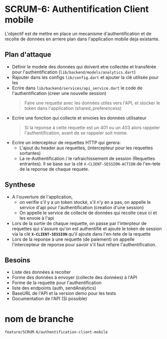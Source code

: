 # SCRUM-6: Authentification Client mobile
L'objectif est de mettre en place un mecanisme d'authentification et de recolte de données en arriere plan dans l'application mobile deja existante.

## Plan d'attaque
- Définir le modele des données qui doivent etre collectée et transférée pour l'authentification (`lib/backend/models/analytics.dart`)
- Rajouter dans les configs `lib/config.dart` et ajouter la clé utilisée pour les 
- Ecrire dans `lib/backend/services/api_service.dart` le code de l'authentification (creer une nouvelle session)
    > Faire une requette avec les données utiles vers l'API, et stocker le token dans l'application (shared_preferencess)
- Ecrire une fonction qui collecte et envoies les données utilisateur
    > Si la reponse à cette requette est un 401 ou un 403 alors rappeler l'authentification, avant de se rappeler soit meme.
- Ecrire un intercepteur de requettes HTTP qui gerera:
  - L'ajout du header aux requettes, (intercepteur pour les requettes sortantes)
  - La re-Authentification / le rafraichissement de session (Requettes entrantes). Il se base sur la clé `X-CLIENT-SESSION-ACTION` de l'en-tete de la reponse de chaque requete.


## Synthese
- A l'ouverture de l'application, 
  - on verifie s'il y a un token stocké, s'il n'y en a pas, on appelle le service d'api pour l'authentification (creation d'une session)
  - On appelle le service de collecte de données qui recolte ceux ci et les envoie à l'api 
- Lors de la sortie de chaque requette, on passe par l'interpteur de requettes qui s'assure qu'on est authentifié et ajoute le token de session via la clé **`X-CLIENT-SESSION`** qu'il ajoute dans l'en-tete de la requette
- Lors de la reponse à une requette (de paiement) on appelle l'intercepteur de reponse pour savoir s'il faut refaire l'authentification.

## Besoins
- Liste des données à recolter
- Forme des données à envoyer (collecte des données) à l'API
- Forme de la requette pour l'authentification
- liste des endpoints (auth, sendAnalytics)
- BaseURL de l'API et la version demo pour les tests
- Documentation de l'API (Si possible)

# nom de branche
`feature/SCRUM-6/authentification-client-mobile`
